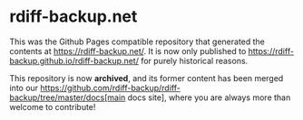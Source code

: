 # rdiff-backup.net

This was the Github Pages compatible repository that generated the contents at https://rdiff-backup.net/.
It is now only published to https://rdiff-backup.github.io/rdiff-backup.net/ for purely historical reasons.

This repository is now **archived**, and its former content has been merged into our https://github.com/rdiff-backup/rdiff-backup/tree/master/docs[main docs site], where you are always more than welcome to contribute!
